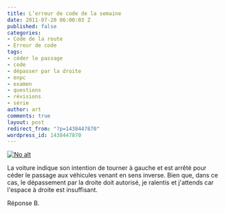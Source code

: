 ```yaml
---
title: L’erreur de code de la semaine
date: 2011-07-20 06:00:03 Z
published: false
categories:
- Code de la route
- Erreur de code
tags:
- céder le passage
- code
- dépasser par la droite
- enpc
- examen
- questions
- révisions
- série
author: art
comments: true
layout: post
redirect_from: "?p=1438447870"
wordpress_id: 1438447870
---
```


<a href="https://static.irz.fr/2011/05/depasser-droite.png"><img alt="No alt" data-src="https://static.irz.fr/2011/05/depasser-droite.png" src="https://static.irz.fr/thumb.php?size=<100&crop=0&src=https://static.irz.fr/2011/05/depasser-droite.png" /></a>

La voiture indique son intention de tourner à gauche et est arrêté pour céder le passage aux véhicules venant en sens inverse. Bien que, dans ce cas, le dépassement par la droite doit autorisé, je ralentis et j'attends car l'espace à droite est insuffisant.

Réponse B.




